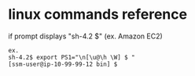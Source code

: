 # linux commands reference  

if prompt displays "sh-4.2 $" (ex. Amazon EC2)  
```export PS1="[\u@\h \W] $ "
ex.  
sh-4.2$ export PS1="\n[\u@\h \W] $ "
[ssm-user@ip-10-99-99-12 bin] $

```

